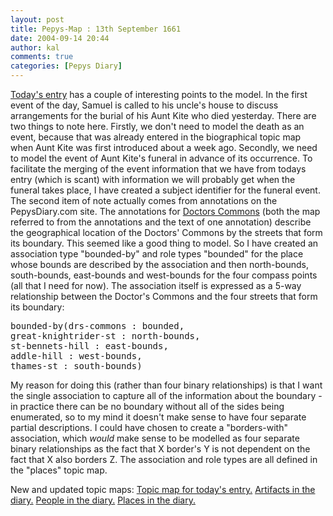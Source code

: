 ```yaml
---
layout: post
title: Pepys-Map : 13th September 1661
date: 2004-09-14 20:44
author: kal
comments: true
categories: [Pepys Diary]
---
```

<a href="http://www.pepysdiary.com/archive/1661/09/13/index.php">Today's entry</a> has a couple of interesting points to the model.
In the first event of the day, Samuel is called to his uncle's house to discuss arrangements for the burial of his Aunt Kite who died yesterday. There are two things to note here. Firstly, we don't need to model the death as an event, because that was already entered in the biographical topic map when Aunt Kite was first introduced about a week ago. Secondly, we need to model the event of Aunt Kite's funeral in advance of its occurrence. To facilitate the merging of the event information that we have from todays entry (which is scant) with information we will probably get when the funeral takes place, I have created a subject identifier for the funeral event.
The second item of note actually comes from annotations on the PepysDiary.com site. The annotations for <a href="http://www.pepysdiary.com/p/1228.php">Doctors Commons</a> (both the map referred to from the annotations and the text of one annotation) describe the geographical location of the Doctors' Commons by the streets that form its boundary. This seemed like a good thing to model. So I have created an association type "bounded-by" and role types "bounded" for the place whose bounds are described by the association and then north-bounds, south-bounds, east-bounds and west-bounds for the four compass points (all that I need for now). The association itself is expressed as a 5-way relationship between the Doctor's Commons and the four streets that form its boundary:
<pre>bounded-by(drs-commons : bounded,
great-knightrider-st : north-bounds,
st-bennets-hill : east-bounds,
addle-hill : west-bounds,
thames-st : south-bounds)</pre>
My reason for doing this (rather than four binary relationships) is that I want the single association to capture all of the information about the boundary - in practice there can be no boundary without all of the sides being enumerated, so to my mind it doesn't make sense to have four separate partial descriptions.
I could have chosen to create a "borders-with" association, which <em>would</em> make sense to be modelled as four separate binary relationships as the fact that X border's Y is not dependent on the fact that X also borders Z.
The association and role types are all defined in the "places" topic map.

<!--more-->
New and updated topic maps:
<a href="http://www.techquila.com/blog/archives/16610913.ltm">Topic map for today's entry.</a>
<a href="http://www.techquila.com/blog/archives/pepys-diary-artifacts.ltm">Artifacts in the diary.</a>
<a href="http://www.techquila.com/blog/archives/pepys-diary-people.ltm">People in the diary.</a>
<a href="http://www.techquila.com/blog/archives/pepys-diary-places.ltm">Places in the diary.</a>

